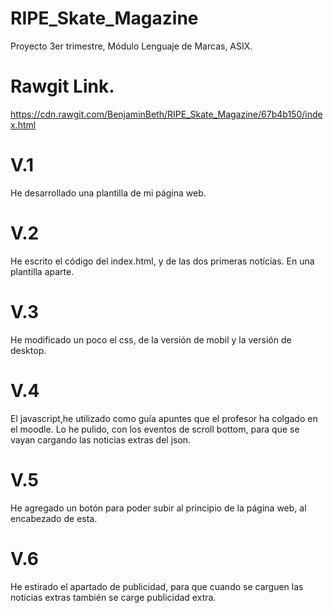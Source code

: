 # RIPE_Skate_Magazine
Proyecto 3er trimestre, Módulo Lenguaje de Marcas, ASIX. 

# Rawgit Link.
https://cdn.rawgit.com/BenjaminBeth/RIPE_Skate_Magazine/67b4b150/index.html

# V.1
He desarrollado una plantilla de mi página web.

# V.2
He escrito el código del index.html, y de las dos primeras notícias. En una plantilla aparte.

# V.3
He modificado un poco el css, de la versión de mobil y la versión de desktop.

# V.4
El javascript,he utilizado como guía apuntes que el profesor ha colgado en el moodle.
Lo he pulido, con los eventos de scroll bottom, para que se vayan cargando las noticias extras del json.

# V.5
He agregado un botón para poder subir al principio de la página web, al encabezado de esta.

# V.6
He estirado el apartado de publicidad, para que cuando se carguen las notícias extras también se carge publicidad extra.



